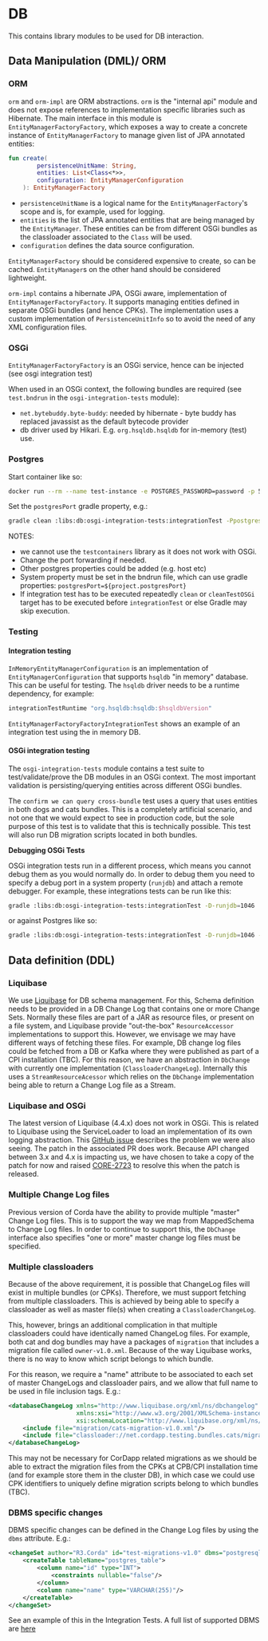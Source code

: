 # DB

This contains library modules to be used for DB interaction.

## Data Manipulation (DML)/ ORM

### ORM

`orm` and `orm-impl` are ORM abstractions. `orm` is the "internal api" module and does not expose references 
to implementation specific libraries such as Hibernate.
The main interface in this module is `EntityManagerFactoryFactory`, which exposes a way to create a concrete 
instance of `EntityManagerFactory` to manage given list of JPA annotated entities:

```kotlin
fun create(
        persistenceUnitName: String,
        entities: List<Class<*>>,
        configuration: EntityManagerConfiguration
    ): EntityManagerFactory
```

* `persistenceUnitName` is a logical name for the `EntityManagerFactory`'s scope and is, for example, 
used for logging.
* `entities` is the list of JPA annotated entities that are being managed by the `EntityManager`. These entities 
can be from different OSGi bundles as the classloader associated to the `Class` will be used.
* `configuration` defines the data source configuration.

`EntityManagerFactory` should be considered expensive to create, so can be cached. `EntityManager`s on the other
hand should be considered lightweight.

`orm-impl` contains a hibernate JPA, OSGi aware, implementation of `EntityManagerFactoryFactory`. It supports
managing entities defined in separate OSGi bundles (and hence CPKs). The implementation uses a custom 
implementation of `PersistenceUnitInfo` so to avoid the need of any XML configuration files.

### OSGi

`EntityManagerFactoryFactory` is an OSGi service, hence can be injected (see osgi integration test)

When used in an OSGi context, the following bundles are required 
(see `test.bndrun` in the `osgi-integration-tests` module):

* `net.bytebuddy.byte-buddy`: needed by hibernate - byte buddy has replaced javassist as the default bytecode provider
* db driver used by Hikari. E.g. `org.hsqldb.hsqldb` for in-memory (test) use.

### Postgres

Start container like so:

```bash
docker run --rm --name test-instance -e POSTGRES_PASSWORD=password -p 5432:5432 postgres
```

Set the `postgresPort` gradle property, e.g.:

```bash
gradle clean :libs:db:osgi-integration-tests:integrationTest -PpostgresPort=5432
```

NOTES: 
* we cannot use the `testcontainers` library as it does not work with OSGi.
* Change the port forwarding if needed.
* Other postgres properties could be added (e.g. host etc)
* System property must be set in the bndrun file, which can use gradle properties: `postgresPort=${project.postgresPort}`
* If integration test has to be executed repeatedly `clean` or `cleanTestOSGi` target has to be executed before `integrationTest`
or else Gradle may skip execution.

### Testing

#### Integration testing
`InMemoryEntityManagerConfiguration` is an implementation of `EntityManagerConfiguration` that supports `hsqldb`
"in memory" database.
This can be useful for testing.
The `hsqldb` driver needs to be a runtime dependency, for example:

```groovy
integrationTestRuntime "org.hsqldb:hsqldb:$hsqldbVersion"
```

`EntityManagerFactoryFactoryIntegrationTest` shows an example of an integration test using the in memory DB.

#### OSGi integration testing

The `osgi-integration-tests` module contains a test suite to test/validate/prove the DB modules in an OSGi context.
The most important validation is persisting/querying entities across different OSGi bundles.

The `confirm we can query cross-bundle` test uses a query that uses entities in both dogs and cats bundles. This is a 
completely artificial scenario, and not one that we would expect to see in production code, but the sole purpose
of this test is to validate that this is technically possible.
This test will also run DB migration scripts located in both bundles.

**Debugging OSGi Tests** 

OSGi integration tests run in a different process, which means you cannot debug them as you would normally do.
In order to debug them you need to specify a debug port in a system property (`runjdb`) and attach a remote
debugger.
For example, these integrations tests can be run like this:

```bash
gradle :libs:db:osgi-integration-tests:integrationTest -D-runjdb=1046
```

or against Postgres like so:

```bash
gradle :libs:db:osgi-integration-tests:integrationTest -D-runjdb=1046 -PpostgresPort=5432
```

## Data definition (DDL)

### Liquibase

We use [Liquibase](https://www.liquibase.org/) for DB schema management. For this, Schema definition needs to be 
provided in a DB Change Log that contains one or more Change Sets.
Normally these files are part of a JAR as resource files, or present on a file system, and Liquibase provide 
"out-the-box" `ResourceAccessor` implementations to support this.
However, we envisage we may have different ways of fetching these files. For example, DB change log files could
be fetched from a DB or Kafka where they were published as part of a CPI installation (TBC).
For this reason, we have an abstraction in `DbChange` with currently one implementation (`ClassloaderChangeLog`).
Internally this uses a `StreamResourceAcessor` which relies on the `DbChange` implementation being able to return
a Change Log file as a Stream.

### Liquibase and OSGi

The latest version of Liquibase (4.4.x) does not work in OSGi. This is related to Liquibase using the 
ServiceLoader to load an implementation of its own logging abstraction.
This [GitHub issue](https://github.com/liquibase/liquibase/issues/2054) describes the problem we were also seeing.
The patch in the associated PR does work.
Because API changed between 3.x and 4.x is impacting us, we have chosen to take a copy of the patch for
now and raised [CORE-2723](https://r3-cev.atlassian.net/browse/CORE-2723) to resolve this when the patch is released.

### Multiple Change Log files

Previous version of Corda have the ability to provide multiple "master" Change Log files. This is to support the
way we map from MappedSchema to Change Log files. 
In order to continue to support this, the `DbChange` interface also specifies "one or more" master change log files
must be specified.

### Multiple classloaders

Because of the above requirement, it is possible that ChangeLog files will exist in multiple bundles (or CPKs).
Therefore, we must support fetching from multiple classloaders.
This is achieved by being able to specify a classloader as well as master file(s) when creating a 
`ClassloaderChangeLog`.

This, however, brings an additional complication in that multiple classloaders could have identically named ChangeLog
files. For example, both cat and dog bundles may have a packages of `migration` that includes a migration file 
called `owner-v1.0.xml`. Because of the way Liquibase works, there is no way to know which script belongs to which 
bundle.

For this reason, we require a "name" attribute to be associated to each set of master ChangeLogs and classloader 
pairs, and we allow that full name to be used in file inclusion tags. E.g.:

```xml
<databaseChangeLog xmlns="http://www.liquibase.org/xml/ns/dbchangelog"
                   xmlns:xsi="http://www.w3.org/2001/XMLSchema-instance"
                   xsi:schemaLocation="http://www.liquibase.org/xml/ns/dbchangelog http://www.liquibase.org/xml/ns/dbchangelog/dbchangelog-4.3.xsd">
    <include file="migration/cats-migration-v1.0.xml"/>
    <include file="classloader://net.cordapp.testing.bundles.cats/migration/owner-migration-v1.0.xml"/>
</databaseChangeLog>
```

This may not be necessary for CorDapp related migrations as we should be able to extract the migration files
from the CPKs at CPB/CPI installation time (and for example store them in the cluster DB), in which case we
could use CPK identifiers to uniquely define migration scripts belong to which bundles (TBC).

### DBMS specific changes

DBMS specific changes can be defined in the Change Log files by using the `dbms` attribute. E.g.:
```xml
<changeSet author="R3.Corda" id="test-migrations-v1.0" dbms="postgresql">
    <createTable tableName="postgres_table">
        <column name="id" type="INT">
            <constraints nullable="false"/>
        </column>
        <column name="name" type="VARCHAR(255)"/>
    </createTable>
</changeSet>
```
See an example of this in the Integration Tests. A full list of supported DBMS are 
[here](https://www.liquibase.org/get-started/databases?_ga=2.89667163.1554106465.1631635367-1762864281.1630587927)